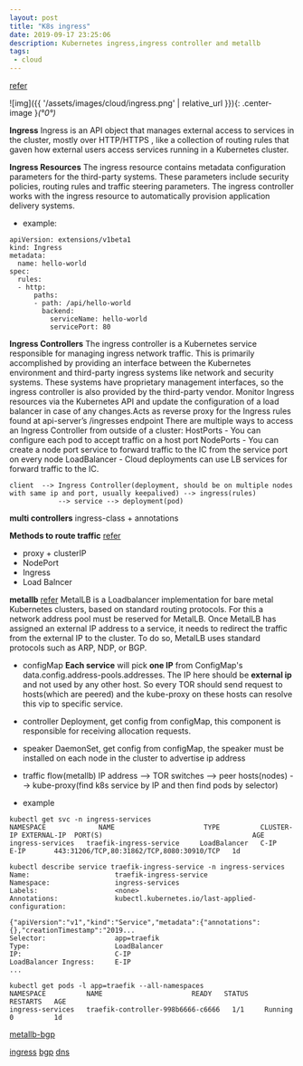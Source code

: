 ```yaml
---
layout: post
title: "K8s ingress"
date: 2019-09-17 23:25:06
description: Kubernetes ingress,ingress controller and metallb
tags:
 - cloud
---
```


[refer](https://www.a10networks.com/blog/what-is-kubernetes-ingress/)

![img]({{ '/assets/images/cloud/ingress.png' | relative_url }}){: .center-image }*(°0°)*

**Ingress**
Ingress is an API object that manages external access to services in the
cluster, mostly over HTTP/HTTPS , like a collection of routing rules that gaven how external users access services running in a Kubernetes cluster.

**Ingress Resources**
The ingress resource contains metadata configuration parameters for the third-party systems. These parameters include security policies, routing rules and traffic steering parameters. The ingress controller works with the ingress resource to automatically provision application delivery systems.
- example:
```
apiVersion: extensions/v1beta1
kind: Ingress
metadata:
  name: hello-world
spec:
  rules:
  - http:
      paths:
      - path: /api/hello-world
        backend:
          serviceName: hello-world
          servicePort: 80
```

**Ingress Controllers**
The ingress controller is a Kubernetes service responsible for managing ingress network traffic. This is primarily accomplished by providing an interface between the Kubernetes environment and third-party ingress systems like network and security systems. These systems have proprietary management interfaces, so the ingress controller is also provided by the third-party vendor.
Monitor Ingress resources via the Kubernetes API and update the configuration of a load balancer in case of any changes.Acts as reverse proxy for the Ingress rules found at api-server’s /ingresses endpoint
There are multiple ways to access an Ingress Controller from outside of a cluster:
HostPorts - You can configure each pod to accept traffic on a host port
NodePorts - You can create a node port service to forward traffic to the IC from the service port on every node LoadBalancer - Cloud deployments can use LB services for forward traffic to the IC.
```
client  --> Ingress Controller(deployment, should be on multiple nodes with same ip and port, usually keepalived) --> ingress(rules) 
            --> service --> deployment(pod)
```
**multi controllers**
ingress-class + annotations


**Methods to route traffic**
[refer](https://www.weave.works/blog/kubernetes-faq-how-can-i-route-traffic-for-kubernetes-on-bare-metal)
- proxy + clusterIP
- NodePort
- Ingress
- Load Balncer

**metallb**
[refer](https://www.objectif-libre.com/en/blog/2019/06/11/metallb/)
MetalLB is a Loadbalancer implementation for bare metal Kubernetes clusters, based on standard routing protocols.
For this a network address pool must be reserved for MetalLB. Once MetalLB has assigned an external IP address to a service, it needs to redirect the traffic from the external IP to the cluster. To do so, MetalLB uses standard protocols such as ARP, NDP, or BGP.
- configMap
**Each service** will pick **one IP** from ConfigMap's data.config.address-pools.addresses. The IP here should be **external ip** and not used by any other host.
So every TOR should send request to hosts(which are peered) and the kube-proxy on these hosts can resolve this vip to specific service.


- controller
Deployment, get config from configMap, this component is responsible for receiving allocation requests.
- speaker
DaemonSet, get config from configMap, the speaker must be installed on each node in the cluster to advertise ip address

- traffic flow(metallb)
IP address --> TOR switches --> peer hosts(nodes) -->  kube-proxy(find k8s service by IP and then find pods by selector) 

- example
```
kubectl get svc -n ingress-services
NAMESPACE             NAME                      TYPE          CLUSTER-IP EXTERNAL-IP  PORT(S)                                     AGE
ingress-services   traefik-ingress-service     LoadBalancer   C-IP        E-IP       443:31206/TCP,80:31862/TCP,8080:30910/TCP   1d

kubectl describe service traefik-ingress-service -n ingress-services
Name:                     traefik-ingress-service
Namespace:                ingress-services
Labels:                   <none>
Annotations:              kubectl.kubernetes.io/last-applied-configuration:
                            {"apiVersion":"v1","kind":"Service","metadata":{"annotations":{},"creationTimestamp":"2019...
Selector:                 app=traefik
Type:                     LoadBalancer
IP:                       C-IP
LoadBalancer Ingress:     E-IP
...

kubectl get pods -l app=traefik --all-namespaces
NAMESPACE          NAME                      READY   STATUS    RESTARTS   AGE
ingress-services   traefik-controller-998b6666-c6666   1/1     Running   0          1d

```

[metallb-bgp](https://metallb.universe.tf/configuration/#bgp-configuration)


[ingress](http://tech.prosiebensat1.com/blog/post/kubernetes-ingress-networking-part-i)
[bgp](http://tech.prosiebensat1.com/blog/post/kubernetes-ingress-networking-part-ii)
[dns](http://tech.prosiebensat1.com/blog/post/kubernetes-ingress-networking-part-iii)
